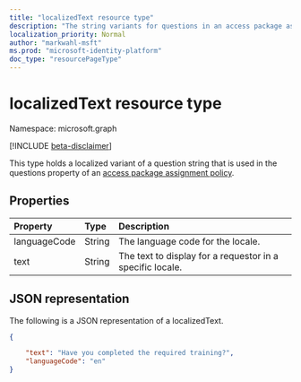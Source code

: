 ```yaml
---
title: "localizedText resource type"
description: "The string variants for questions in an access package assignment policy."
localization_priority: Normal
author: "markwahl-msft"
ms.prod: "microsoft-identity-platform"
doc_type: "resourcePageType"
---
```


# localizedText resource type

Namespace: microsoft.graph

[!INCLUDE [beta-disclaimer](../../includes/beta-disclaimer.md)]

This type holds a localized variant of a question string that is used in the questions property of an [access package assignment policy](accesspackageassignmentpolicy.md).

## Properties

| Property                     | Type                      | Description |
| :--------------------------- | :------------------------ | :---------- |
| languageCode | String | The language code for the locale. |
| text | String | The text to display for a requestor in a specific locale. |

## JSON representation

The following is a JSON representation of a localizedText.  

<!-- {
  "blockType": "resource",
  "optionalProperties": [

  ],
  "@odata.type": "microsoft.graph.localizedText",
  "baseType": ""
}-->

```json
{

    "text": "Have you completed the required training?",
    "languageCode": "en"
}
```

<!-- uuid: 16cd6b66-4b1a-43a1-adaf-3a886856ed98
2019-02-04 14:57:30 UTC -->
<!-- {
  "type": "#page.annotation",
  "description": "localizedText resource type",
  "keywords": "",
  "section": "documentation",
  "tocPath": ""
}-->
